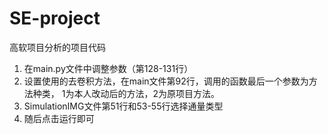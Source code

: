 # SE-project
高软项目分析的项目代码

1. 在main.py文件中调整参数（第128-131行）
2. 设置使用的去卷积方法，在main文件第92行，调用的函数最后一个参数为方法种类，
    1为本人改动后的方法，2为原项目方法。
3. SimulationIMG文件第51行和53-55行选择通量类型
4. 随后点击运行即可
